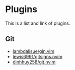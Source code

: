 # Plugins

This is a list and link of plugins. 

## Git

* [lambdalisue/gin.vim](https://github.com/lambdalisue/gin.vim)
* [lewis6991/gitsigns.nvim](https://github.com/lewis6991/gitsigns.nvim)
* [dinhhuy258/git.nvim](https://github.com/dinhhuy258/git.nvim)
    

